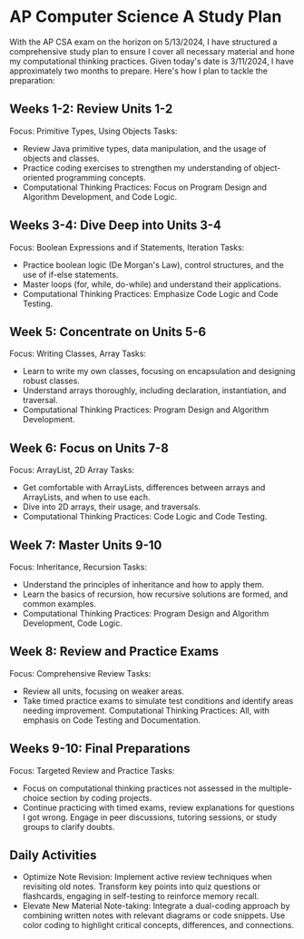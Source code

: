# AP Computer Science A Study Plan
With the AP CSA exam on the horizon on 5/13/2024, I have structured a comprehensive study plan to ensure I cover all necessary material and hone my computational thinking practices. Given today's date is 3/11/2024, I have approximately two months to prepare. Here's how I plan to tackle the preparation:

## Weeks 1-2: Review Units 1-2
Focus: Primitive Types, Using Objects
Tasks:

- Review Java primitive types, data manipulation, and the usage of objects and classes.
- Practice coding exercises to strengthen my understanding of object-oriented programming concepts.
- Computational Thinking Practices: Focus on Program Design and Algorithm Development, and Code Logic.

## Weeks 3-4: Dive Deep into Units 3-4
Focus: Boolean Expressions and if Statements, Iteration
Tasks:

- Practice boolean logic (De Morgan's Law), control structures, and the use of if-else statements.
- Master loops (for, while, do-while) and understand their applications.
- Computational Thinking Practices: Emphasize Code Logic and Code Testing.

## Week 5: Concentrate on Units 5-6
Focus: Writing Classes, Array
Tasks:

- Learn to write my own classes, focusing on encapsulation and designing robust classes.
- Understand arrays thoroughly, including declaration, instantiation, and traversal.
- Computational Thinking Practices: Program Design and Algorithm Development.

## Week 6: Focus on Units 7-8
Focus: ArrayList, 2D Array
Tasks:

- Get comfortable with ArrayLists, differences between arrays and ArrayLists, and when to use each.
- Dive into 2D arrays, their usage, and traversals.
- Computational Thinking Practices: Code Logic and Code Testing.

## Week 7: Master Units 9-10
Focus: Inheritance, Recursion
Tasks:

- Understand the principles of inheritance and how to apply them.
- Learn the basics of recursion, how recursive solutions are formed, and common examples.
- Computational Thinking Practices: Program Design and Algorithm Development, Code Logic.

## Week 8: Review and Practice Exams
Focus: Comprehensive Review
Tasks:

- Review all units, focusing on weaker areas.
- Take timed practice exams to simulate test conditions and identify areas needing improvement.
Computational Thinking Practices: All, with emphasis on Code Testing and Documentation.

## Weeks 9-10: Final Preparations
Focus: Targeted Review and Practice
Tasks:

- Focus on computational thinking practices not assessed in the multiple-choice section by coding projects.
- Continue practicing with timed exams, review explanations for questions I got wrong.
Engage in peer discussions, tutoring sessions, or study groups to clarify doubts.

## Daily Activities
- Optimize Note Revision: Implement active review techniques when revisiting old notes. Transform key points into quiz questions or flashcards, engaging in self-testing to reinforce memory recall.
- Elevate New Material Note-taking: Integrate a dual-coding approach by combining written notes with relevant diagrams or code snippets. Use color coding to highlight critical concepts, differences, and connections. 